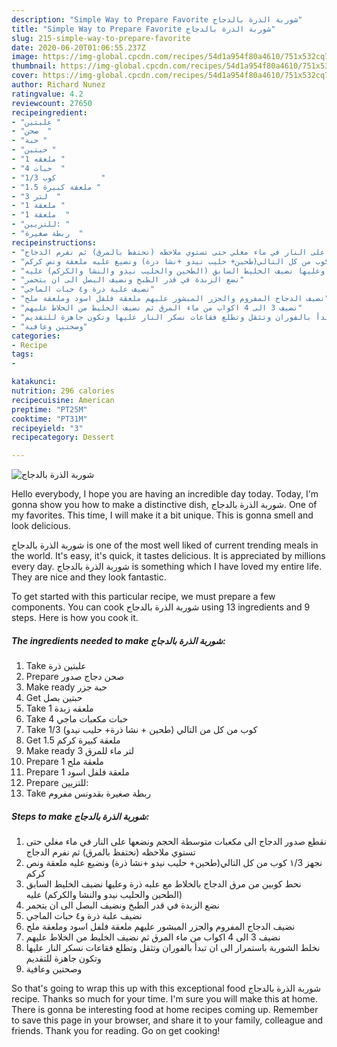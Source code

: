 ```yaml
---
description: "Simple Way to Prepare Favorite شوربة الذرة بالدجاج"
title: "Simple Way to Prepare Favorite شوربة الذرة بالدجاج"
slug: 215-simple-way-to-prepare-favorite
date: 2020-06-20T01:06:55.237Z
image: https://img-global.cpcdn.com/recipes/54d1a954f80a4610/751x532cq70/الصورة-الرئيسية-لوصفةشوربة-الذرة-بالدجاج.jpg
thumbnail: https://img-global.cpcdn.com/recipes/54d1a954f80a4610/751x532cq70/الصورة-الرئيسية-لوصفةشوربة-الذرة-بالدجاج.jpg
cover: https://img-global.cpcdn.com/recipes/54d1a954f80a4610/751x532cq70/الصورة-الرئيسية-لوصفةشوربة-الذرة-بالدجاج.jpg
author: Richard Nunez
ratingvalue: 4.2
reviewcount: 27650
recipeingredient:
- "علبتين "
- "صحن  "
- "حبة "
- "حبتين "
- "1 ملعقه "
- "4 حبات  "
- "1/3 كوب          "
- "1.5 ملعقة كبيرة "
- "3 لتر  "
- "1 ملعقة "
- "1 ملعقة  "
- "للتزيين: "
- "ربطة صغيرة  "
recipeinstructions:
- "نقطع صدور الدجاج الى مكعبات متوسطة الحجم ونضعها على النار في ماء مغلي حتى تستوي ملاحظه (نحتفظ بالمرق) ثم نفرم الدجاج"
- "نجهز ١/3 كوب من كل التالي(طحين+ حليب نيدو +نشا ذرة) ونضيع عليه ملعقة ونص كركم"
- "نحط كوبين من مرق الدجاج بالخلاط مع علبه ذرة وعليها نضيف الخليط السابق (الطحين والحليب نيدو والنشا والكركم) عليه"
- "نضع الزبدة في قدر الطبخ ونضيف البصل الى ان يتحمر"
- "نضيف علبة ذرة و٤ حبات الماجي"
- "نضيف الدجاج المفروم والجزر المبشور عليهم ملعقة فلفل اسود وملعقة ملح"
- "نضيف 3 الى 4 اكواب من ماء المرق ثم نضيف الخليط من الخلاط عليهم"
- "نخلط الشوربة باستمرار الى ان تبدأ بالفوران وتثقل وتطلع فقاعات نسكر النار عليها وتكون جاهزة للتقديم"
- "وصحتين وعافية"
categories:
- Recipe
tags:
- 

katakunci:  
nutrition: 296 calories
recipecuisine: American
preptime: "PT25M"
cooktime: "PT31M"
recipeyield: "3"
recipecategory: Dessert

---
```



![شوربة الذرة بالدجاج](https://img-global.cpcdn.com/recipes/54d1a954f80a4610/751x532cq70/الصورة-الرئيسية-لوصفةشوربة-الذرة-بالدجاج.jpg)

Hello everybody, I hope you are having an incredible day today. Today, I'm gonna show you how to make a distinctive dish, شوربة الذرة بالدجاج. One of my favorites. This time, I will make it a bit unique. This is gonna smell and look delicious.



شوربة الذرة بالدجاج is one of the most well liked of current trending meals in the world. It's easy, it's quick, it tastes delicious. It is appreciated by millions every day. شوربة الذرة بالدجاج is something which I have loved my entire life. They are nice and they look fantastic.


To get started with this particular recipe, we must prepare a few components. You can cook شوربة الذرة بالدجاج using 13 ingredients and 9 steps. Here is how you cook it.

<!--inarticleads1-->

##### The ingredients needed to make شوربة الذرة بالدجاج:

1. Take علبتين ذرة
1. Prepare صحن دجاج صدور
1. Make ready حبة جزر
1. Get حبتين بصل
1. Take 1 ملعقه زبدة
1. Take 4 حبات مكعبات ماجي
1. Take 1/3 كوب من كل من التالي (طحين + نشا ذرة+ حليب نيدو)
1. Get 1.5 ملعقة كبيرة كركم
1. Make ready 3 لتر ماء للمرق
1. Prepare 1 ملعقة ملح
1. Prepare 1 ملعقة فلفل اسود
1. Prepare للتزيين: 
1. Take ربطة صغيرة بقدونس مفروم




<!--inarticleads2-->

##### Steps to make شوربة الذرة بالدجاج:

1. نقطع صدور الدجاج الى مكعبات متوسطة الحجم ونضعها على النار في ماء مغلي حتى تستوي ملاحظه (نحتفظ بالمرق) ثم نفرم الدجاج
1. نجهز ١/3 كوب من كل التالي(طحين+ حليب نيدو +نشا ذرة) ونضيع عليه ملعقة ونص كركم
1. نحط كوبين من مرق الدجاج بالخلاط مع علبه ذرة وعليها نضيف الخليط السابق (الطحين والحليب نيدو والنشا والكركم) عليه
1. نضع الزبدة في قدر الطبخ ونضيف البصل الى ان يتحمر
1. نضيف علبة ذرة و٤ حبات الماجي
1. نضيف الدجاج المفروم والجزر المبشور عليهم ملعقة فلفل اسود وملعقة ملح
1. نضيف 3 الى 4 اكواب من ماء المرق ثم نضيف الخليط من الخلاط عليهم
1. نخلط الشوربة باستمرار الى ان تبدأ بالفوران وتثقل وتطلع فقاعات نسكر النار عليها وتكون جاهزة للتقديم
1. وصحتين وعافية




So that's going to wrap this up with this exceptional food شوربة الذرة بالدجاج recipe. Thanks so much for your time. I'm sure you will make this at home. There is gonna be interesting food at home recipes coming up. Remember to save this page in your browser, and share it to your family, colleague and friends. Thank you for reading. Go on get cooking!
